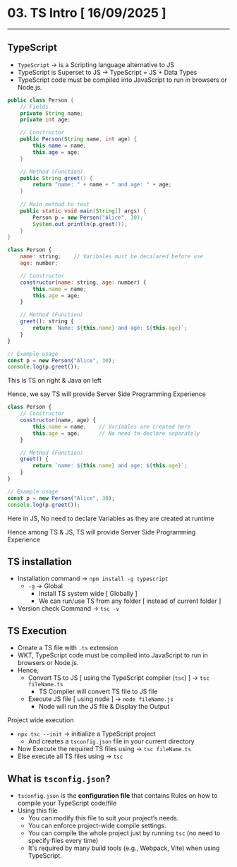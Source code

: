 # 03. TS Intro [ 16/09/2025 ]

---

## TypeScript

- `TypeScript` → is a Scripting language alternative to JS
- TypeScript is Superset to JS → TypeScript = JS + Data Types
- TypeScript code must be compiled into JavaScript to run in browsers or Node.js.

```java
public class Person {
    // Fields
    private String name;
    private int age;

    // Constructor
    public Person(String name, int age) {
        this.name = name;
        this.age = age;
    }

    // Method (Function)
    public String greet() {
        return "name: " + name + " and age: " + age;
    }
    
    // Main method to test
    public static void main(String[] args) {
        Person p = new Person("Alice", 30);
        System.out.println(p.greet());
    }
}
```

```jsx
class Person {
    name: string;    // Varibales must be decalared before use
    age: number;

    // Constructor
    constructor(name: string, age: number) {
        this.name = name;
        this.age = age;
    }

    // Method (Function)
    greet(): string {
        return `Name: ${this.name} and age: ${this.age}`;
    }
}

// Example usage
const p = new Person("Alice", 30);
console.log(p.greet());
```

This is TS on right & Java on left

Hence, we say TS will provide Server Side Programming Experience

```jsx
class Person {
    // Constructor
    constructor(name, age) {
        this.name = name;    // Variables are created here
        this.age = age;      // No need to declare separately
    }

    // Method (Function)
    greet() {
        return `name: ${this.name} and age: ${this.age}`;
    }
}

// Example usage
const p = new Person("Alice", 30);
console.log(p.greet());
```

Here in JS, No need to declare Variables as they are created at runtime

Hence among TS & JS, TS will provide Server Side Programming Experience

## TS installation

- Installation command → `npm install -g typescript`
    - `-g` → Global
        - Install TS system wide [ Globally ]
        - We can run/use TS from any folder [ instead of current folder ]
- Version check Command → `tsc -v`

## TS Execution

- Create a TS file with `.ts` extension
- WKT, TypeScript code must be compiled into JavaScript to run in browsers or Node.js.
- Hence,
    - Convert TS to JS [ using the TypeScript compiler (`tsc`) ]  → `tsc fileName.ts`
        - TS Compiler will convert TS file to JS file
    - Execute JS file [ using node ] → `node fileName.js`
        - Node will run the JS file & Display the Output

Project wide execution

- `npx tsc --init` → initialize a TypeScript project
    - And creates a `tsconfig.json` file in your current directory
- Now Execute the required TS files using → `tsc fileName.ts`
- Else execute all TS files using → `tsc`

## What is `tsconfig.json`?

- `tsconfig.json` is the **configuration file** that contains Rules on how to compile your TypeScript code/file
- Using this file
    - You can modify this file to suit your project’s needs.
    - You can enforce project-wide compile settings.
    - You can compile the whole project just by running `tsc` (no need to specify files every time)
    - It's required by many build tools (e.g., Webpack, Vite) when using TypeScript.